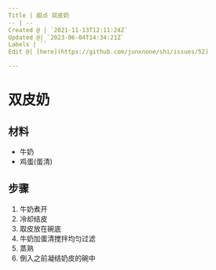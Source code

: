 ```yaml
---
Title | 甜点 双皮奶
-- | --
Created @ | `2021-11-13T12:11:24Z`
Updated @| `2023-06-04T14:34:21Z`
Labels | ``
Edit @| [here](https://github.com/junxnone/shi/issues/52)

---
```

# 双皮奶

## 材料
- 牛奶
- 鸡蛋(蛋清)

## 步骤

1. 牛奶煮开
2. 冷却结皮
3. 取皮放在碗底
4. 牛奶加蛋清搅拌均匀过滤
5. 蒸熟  
6. 倒入之前凝结奶皮的碗中


